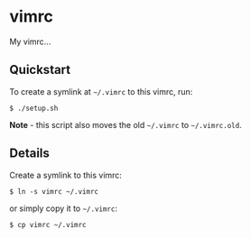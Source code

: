 # vimrc
My vimrc...

## Quickstart
To create a symlink at `~/.vimrc` to this vimrc, run:

```
$ ./setup.sh
```

**Note** - this script also moves the old `~/.vimrc` to `~/.vimrc.old`.

## Details
Create a symlink to this vimrc:

```
$ ln -s vimrc ~/.vimrc
```

or simply copy it to `~/.vimrc`:

```
$ cp vimrc ~/.vimrc
```
